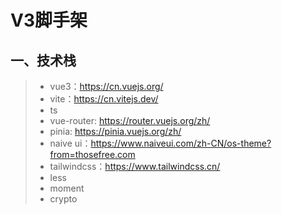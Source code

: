 # V3脚手架

## 一、技术栈

> - vue3：https://cn.vuejs.org/
> - vite：https://cn.vitejs.dev/
> - ts
> - vue-router: https://router.vuejs.org/zh/
> - pinia: https://pinia.vuejs.org/zh/
> - naive ui：https://www.naiveui.com/zh-CN/os-theme?from=thosefree.com
> - tailwindcss：https://www.tailwindcss.cn/
> - less
> - moment
> - crypto

